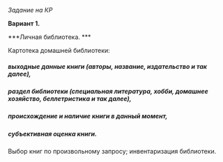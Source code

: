 *Задание на КР*

**Вариант 1.**

***Личная  библиотека.  ***

Картотека  домашней  библиотеки: 

##### выходные  данные  книги  (авторы,  название,  издательство  и  так  далее), 

##### раздел библиотеки (специальная литература, хобби, домашнее хозяйство, беллетристика  и  так  далее),

##### происхождение  и  наличие  книги  в  данный момент, 
  
##### субъективная  оценка  книги.  

Выбор  книг  по  произвольному запросу; 
инвентаризация библиотеки.